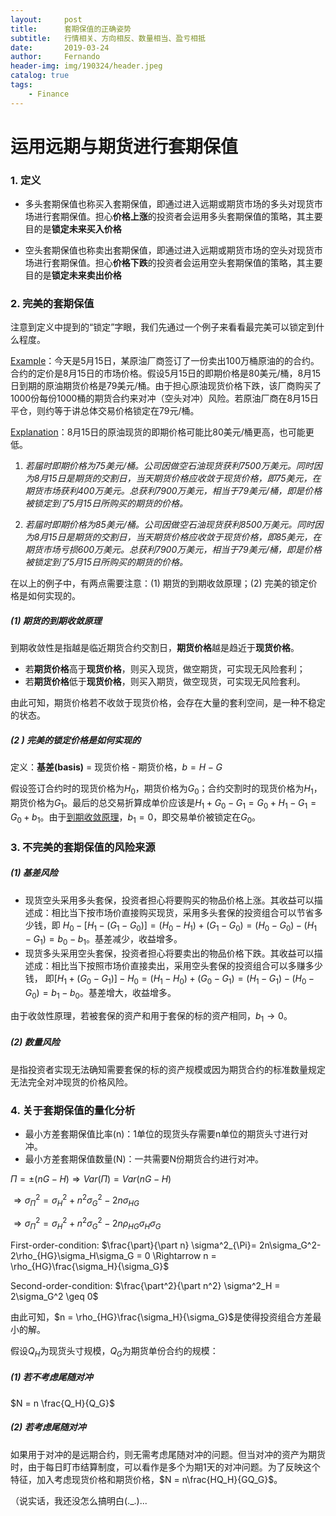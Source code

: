 ```yaml
---
layout:     post
title:      套期保值的正确姿势
subtitle:   行情相关、方向相反、数量相当、盈亏相抵
date:       2019-03-24
author:     Fernando
header-img: img/190324/header.jpeg
catalog: true
tags:
    - Finance
---
```


# 运用远期与期货进行套期保值

### 1. 定义

* 多头套期保值也称买入套期保值，即通过进入远期或期货市场的多头对现货市场进行套期保值。担心**价格上涨**的投资者会运用多头套期保值的策略，其主要目的是**锁定未来买入价格** 

* 空头套期保值也称卖出套期保值，即通过进入远期或期货市场的空头对现货市场进行套期保值。担心**价格下跌**的投资者会运用空头套期保值的策略，其主要目的是**锁定未来卖出价格** 

### 2. 完美的套期保值

注意到定义中提到的“锁定”字眼，我们先通过一个例子来看看最完美可以锁定到什么程度。

<u>Example</u>：今天是5月15日，某原油厂商签订了一份卖出100万桶原油的的合约。合约的定价是8月15日的市场价格。假设5月15日的即期价格是80美元/桶，8月15日到期的原油期货价格是79美元/桶。由于担心原油现货价格下跌，该厂商购买了1000份每份1000桶的期货合约来对冲（空头对冲）风险。若原油厂商在8月15日平仓，则约等于讲总体交易价格锁定在79元/桶。

<u>Explanation</u>：8月15日的原油现货的即期价格可能比80美元/桶更高，也可能更低。

1. *若届时即期价格为75美元/桶。公司因做空石油现货获利7500万美元。同时因为8月15日是期货的交割日，当天期货价格应收敛于现货价格，即75美元，在期货市场获利400万美元。总获利7900万美元，相当于79美元/桶，即是价格被锁定到了5月15日所购买的期货的价格。*

2. *若届时即期价格为85美元/桶。公司因做空石油现货获利8500万美元。同时因为8月15日是期货的交割日，当天期货价格应收敛于现货价格，即85美元，在期货市场亏损600万美元。总获利7900万美元，相当于79美元/桶，即是价格被锁定到了5月15日所购买的期货的价格。*

在以上的例子中，有两点需要注意：(1) 期货的到期收敛原理；(2) 完美的锁定价格是如何实现的。

##### (1) 期货的到期收敛原理

到期收敛性是指越是临近期货合约交割日，**期货价格**越是趋近于**现货价格**。

* 若**期货价格**高于**现货价格**，则买入现货，做空期货，可实现无风险套利；
* 若**期货价格**低于**现货价格**，则买入期货，做空现货，可实现无风险套利。

由此可知，期货价格若不收敛于现货价格，会存在大量的套利空间，是一种不稳定的状态。

##### (2 ) 完美的锁定价格是如何实现的

定义：**基差(basis)** = 现货价格 - 期货价格，$b=H-G$

假设签订合约时的现货价格为$H_0$，期货价格为$G_0$；合约交割时的现货价格为$H_1$，期货价格为$G_1$。最后的总交易折算成单价应该是$H_1 + G_0 - G_1 = G_0 + H_1 - G_1 = G_0 + b_1$。由于<u>到期收敛原理</u>，$b_1 = 0$，即交易单价被锁定在$G_0$。

### 3. 不完美的套期保值的风险来源

##### (1) 基差风险

* 现货空头采用多头套保，投资者担心将要购买的物品价格上涨。其收益可以描述成：相比当下按市场价直接购买现货，采用多头套保的投资组合可以节省多少钱，即 $H_0 - [H_1 - (G_1 - G_0)] = (H_0 - H_1) + (G_1 - G_0) = (H_0 - G_0) - (H_1 - G_1) = b_0 - b_1$。基差减少，收益增多。
* 现货多头采用空头套保，投资者担心将要卖出的物品价格下跌。其收益可以描述成：相比当下按照市场价直接卖出，采用空头套保的投资组合可以多赚多少钱， 即$[H_1 + (G_0 - G_1)] - H_0 = (H_1 - H_0) + (G_0 - G_1) = (H_1 - G_1) - (H_0 - G_0) = b_1 - b_0$。基差增大，收益增多。

由于收敛性原理，若被套保的资产和用于套保的标的资产相同，$b_1 \rightarrow 0$。

##### (2) 数量风险

是指投资者实现无法确知需要套保的标的资产规模或因为期货合约的标准数量规定无法完全对冲现货的价格风险。

### 4. 关于套期保值的量化分析

* 最小方差套期保值比率(n)：1单位的现货头存需要n单位的期货头寸进行对冲。
* 最小方差套期保值数量(N)：一共需要N份期货合约进行对冲。

$\Pi  = \pm (nG - H) \Rightarrow Var(\Pi) = Var(nG-H)$

$\Rightarrow \sigma_{\Pi}^2 = \sigma_H^2 +n^2\sigma_G^2 - 2n\sigma_{HG}$

$\Rightarrow \sigma^2_{\Pi} = \sigma^2_H +n^2\sigma^2_G - 2n\rho_{HG}\sigma_H\sigma_G$

First-order-condition: $\frac{\part}{\part n} \sigma^2_{\Pi}= 2n\sigma_G^2-2\rho_{HG}\sigma_H\sigma_G = 0 \Rightarrow n = \rho_{HG}\frac{\sigma_H}{\sigma_G}$

Second-order-condition: $\frac{\part^2}{\part n^2} \sigma^2_H = 2\sigma_G^2 \geq 0$

由此可知，$n = \rho_{HG}\frac{\sigma_H}{\sigma_G}$是使得投资组合方差最小的解。

假设$Q_H$为现货头寸规模，$Q_G$为期货单份合约的规模：

##### (1) 若不考虑尾随对冲

$N = n \frac{Q_H}{Q_G}$

##### (2) 若考虑尾随对冲

如果用于对冲的是远期合约，则无需考虑尾随对冲的问题。但当对冲的资产为期货时，由于每日盯市结算制度，可以看作是多个为期1天的对冲问题。为了反映这个特征，加入考虑现货价格和期货价格，$N = n\frac{HQ_H}{GQ_G}$。

（说实话，我还没怎么搞明白(._.)...